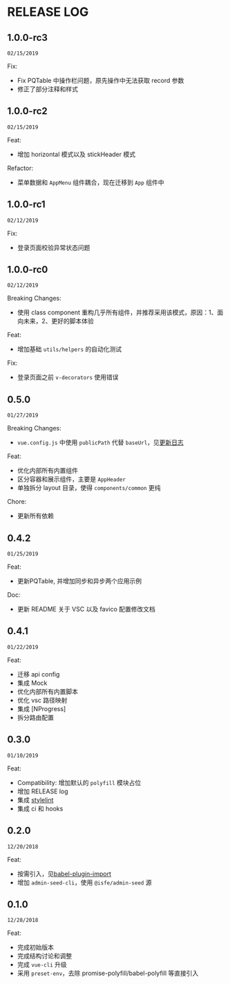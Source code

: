 # RELEASE LOG

## 1.0.0-rc3

`02/15/2019`

Fix:
- Fix PQTable 中操作栏问题，原先操作中无法获取 record 参数
- 修正了部分注释和样式

## 1.0.0-rc2

`02/15/2019`

Feat:
- 增加 horizontal 模式以及 stickHeader 模式

Refactor:
- 菜单数据和 `AppMenu` 组件耦合，现在迁移到 `App` 组件中

## 1.0.0-rc1

`02/12/2019`

Fix:
- 登录页面校验异常状态问题

## 1.0.0-rc0

`02/12/2019`

Breaking Changes:
- 使用 class component 重构几乎所有组件，并推荐采用该模式，原因：1、面向未来，2、更好的脚本体验

Feat:
- 增加基础 `utils/helpers` 的自动化测试

Fix:
- 登录页面之前 `v-decorators` 使用错误

## 0.5.0

`01/27/2019`

Breaking Changes:
- `vue.config.js` 中使用 `publicPath` 代替 `baseUrl`，见[更新日志](https://github.com/vuejs/vue-cli/blob/dev/CHANGELOG.md#features-1)

Feat:
- 优化内部所有内置组件
- 区分容器和展示组件，主要是 `AppHeader`
- 单独拆分 layout 目录，使得 `components/common` 更纯

Chore:
- 更新所有依赖

## 0.4.2

`01/25/2019`

Feat:
- 更新PQTable, 并增加同步和异步两个应用示例

Doc:
- 更新 README 关于 VSC 以及 favico 配置修改文档

## 0.4.1
`01/22/2019`

Feat:
- 迁移 api config
- 集成 Mock
- 优化内部所有内置脚本
- 优化 vsc 路径映射
- 集成 [NProgress]
- 拆分路由配置

## 0.3.0

`01/10/2019`

Feat:
- Compatibility: 增加默认的 `polyfill` 模块占位
- 增加 RELEASE log
- 集成 [stylelint](https://github.com/stylelint/stylelint)
- 集成 ci 和 hooks

## 0.2.0

`12/20/2018`

Feat:
- 按需引入，见[babel-plugin-import](https://github.com/ant-design/babel-plugin-import)
- 增加 `admin-seed-cli`，使用 `@isfe/admin-seed` 源

## 0.1.0

`12/28/2018`

Feat:
- 完成初始版本
- 完成结构讨论和调整
- 完成 `vue-cli` 升级
- 采用 `preset-env`，去除 promise-polyfill/babel-polyfill 等直接引入
